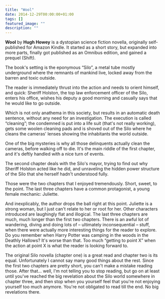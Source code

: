 ```yaml
---
title: "Wool"
date: 2014-12-29T00:00:00+01:00
tags: []
featured_image: ""
description: ""
---
```

**Wool** by **Hugh Howey** is a dystopian science fiction novella, originally self-published for Amazon Kindle. It started as a short story, but expanded into more parts, finally got published as an Omnibus edition, and gained a prequel (Shift).

The book's setting is the eponymous “Silo”, a metal tube mostly underground where the remnants of mankind live, locked away from the barren and toxic outside.

The reader is immediately thrust into the action and needs to orient himself, and quick: Sheriff Holston, the top law enforcement officer of the Silo, enters his office, wishes his deputy a good morning and casually says that he would like to go outside.

Which is not only anathema in this society, but results in an automatic death sentence, without any need for an investigation. The execution is called “cleaning”; the condemned is put into a life suit (that's not really working), gets some woolen cleaning pads and is shoved out of the Silo where he cleans the cameras' lenses showing the inhabitants the world outside.

One of the big mysteries is why all those delinquents actually clean the cameras, before walking off to die. It's the main riddle of the first chapter, and it's deftly handled with a nice turn of events.

The second chapter deals with the Silo's mayor, trying to find out why Sheriff Holston acted like he did, and unraveling the hidden power structure of the Silo that she herself hadn't understood fully.

Those were the two chapters that I enjoyed tremendously. Short, sweet, to the point. The last three chapters have a common protagonist, a young female mechanic: Juliette.

And inexplicably, the author drops the ball right at this point. Juliette is a strong woman, but I just can't relate to her or root for her. Other characters introduced are laughingly flat and illogical. The last three chapters are much, much longer than the first two chapters. There is an awful lot of wandering, diving and doing lots of – ultimately inconsequential – stuff, when there were actually more interesting things for the reader to explore. Do you remember when Harry Potter was camping in the woods in the Deathly Hallows? It's worse than that. Too much “getting to point X” when the action at point X is what the reader is looking forward to.

The original Silo novella (chapter one) is a great read and chapter two is its equal. Unfortunately I cannot say many good things about the rest. Since the first two chapters are pretty short, you can't make a mistake reading those. After that… well, I'm not telling you to stop reading, but go on at least until you've reached the big revelation about the Silo world somewhere in chapter three, and then stop when you yourself feel that you're not enjoying yourself too much anymore. You're not obligated to read till the end. No big revelations there.
